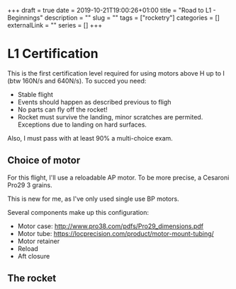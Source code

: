 +++ 
draft = true
date = 2019-10-21T19:00:26+01:00
title = "Road to L1 - Beginnings"
description = ""
slug = "" 
tags = ["rocketry"]
categories = []
externalLink = ""
series = []
+++

# L1 Certification

This is the first certification level required for using motors above H up to I (btw 160N/s and 640N/s). To succed you need:

* Stable flight
* Events should happen as described previous to fligh
* No parts can fly off the rocket!
* Rocket must survive the landing, minor scratches are permited. Exceptions due to landing on hard surfaces.

Also, I must pass with at least 90% a multi-choice exam.

## Choice of motor

For this flight, I'll use a reloadable AP motor. To be more precise, a Cesaroni Pro29 3 grains. 

This is new for me, as I've only used single use BP motors.

Several components make up this configuration:

+ Motor case: http://www.pro38.com/pdfs/Pro29_dimensions.pdf
+ Motor tube: https://locprecision.com/product/motor-mount-tubing/
+ Motor retainer
+ Reload
+ Aft closure 

## The rocket


